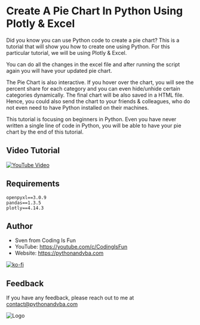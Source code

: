# Create A Pie Chart In Python Using Plotly & Excel

Did you know you can use Python code to create a pie chart? This is a tutorial that will show you how to create one using Python. For this particular tutorial, we will be using Plotly & Excel.

You can do all the changes in the excel file and after running the script again you will have your updated pie chart.

The Pie Chart is also interactive. If you hover over the chart, you will see the percent share for each category and you can even hide/unhide certain categories dynamically. The final chart will be also saved in a HTML file. Hence, you could also send the chart to your friends & colleagues, who do not even need to have Python installed on their machines.

This tutorial is focusing on beginners in Python. Even you have never written a single line of code in Python, you will be able to have your pie chart by the end of this tutorial.

## Video Tutorial
[![YouTube Video](https://img.youtube.com/vi/7o6Aqp6kjTgQ/0.jpg)](https://youtu.be/7o6Aqp6kjTgQ)


## Requirements
```
openpyxl==3.0.9
pandas==1.3.5
plotly==4.14.3
```

## Author

- Sven from Coding Is Fun
- YouTube: https://youtube.com/c/CodingIsFun
- Website: https://pythonandvba.com

[![ko-fi](https://ko-fi.com/img/githubbutton_sm.svg)](https://ko-fi.com/X7X47Q0EG)

## Feedback

If you have any feedback, please reach out to me at contact@pythonandvba.com

![Logo](https://www.pythonandvba.com/banner-img)

